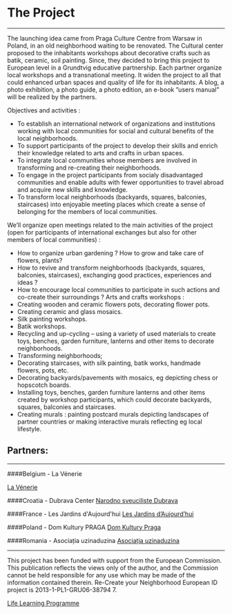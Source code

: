 
# The Project


---


The launching idea came from Praga Culture Centre from Warsaw in Poland, in an old neighborhood waiting to be renovated. The Cultural center proposed to the inhabitants workshops about decorative crafts such as batik, ceramic, soil painting. Since, they decided to bring this project to European level in a Grundtvig educative partnership. Each partner organize local workshops and a transnational meeting. It widen the project to all that could enhanced urban spaces and quality of life for its inhabitants. A blog, a photo exhibition, a photo guide, a photo edition, an e-book ”users manual” will be realized by the partners.

Objectives and activities :

* To establish an international network of organizations and institutions working with local communities for social and cultural benefits of the local neighborhoods.
* To support participants of the project to develop their skills and enrich their knowledge related to arts and crafts in urban spaces.
* To integrate local communities whose members are involved in transforming and re-creating their neighborhoods.
* To engage in the project participants from socialy disadvantaged communities and enable adults with fewer opportunities to travel abroad and acquire new skills and knowledge.
* To transform local neighborhoods (backyards, squares, balconies, staircases) into enjoyable meeting places which create a sense of belonging for the members of local communities.

We’ll organize open meetings related to the main activities of the project (open for participants of international exchanges but also for other members of local communities) :


* How to organize urban gardening ? How to grow and take care of flowers, plants?
* How to revive and transform neighborhoods (backyards, squares, balconies, staircases), exchanging good practices, experiences and ideas ?
* How to encourage local communities to participate in such actions and co-create their surroundings ?
Arts and crafts workshops :
* Creating wooden and ceramic flowers pots, decorating flower pots.
* Creating ceramic and glass mosaics.
* Silk painting workshops.
* Batik workshops.
* Recycling and up-cycling – using a variety of used materials to create toys, benches, garden furniture, lanterns and other items to decorate neighborhoods.
* Transforming neighborhoods;
* Decorating staircases, with silk painting, batik works, handmade flowers, pots, etc.
* Decorating backyards/pavements with mosaics, eg depicting chess or hopscotch boards.
* Installing toys, benches, garden furniture lanterns and other items created by workshop participants, which could decorate backyards, squares, balconies and staircases.
* Creating murals : painting postcard murals depicting landscapes of partner countries or making interactive murals reflecting eg local lifestyle.

## Partners:

---

####Belgium - La Vénerie

[La Vénerie](http://lavenerie.be)


####Croatia - Dubrava Center
[Narodno sveuciliste Dubrava](http://www.ns-dubrava.hr)

####France - Les Jardins d'Aujourd'hui
[Les Jardins d’Aujourd’hui](http://association-les-jardins-daujourdhui.asso-web.com/)

####Poland - Dom Kultury PRAGA
[Dom Kultury Praga](http://www.dkpraga.pl)

####Romania - Asociația uzinaduzina
[Asociația uzinaduzina](http://uzinaduzina.org)



---


This project has been funded with support from the European Commission. This publication reflects the views only of the author, and the Commission cannot be held responsible for any use which may be made of the information contained therein. Re-Create your Neighborhood European ID project is 2013-1-PL1-GRU06-38794 7.

[Life Learning Programme](http://ec.europa.eu/programmes/erasmus-plus/)




